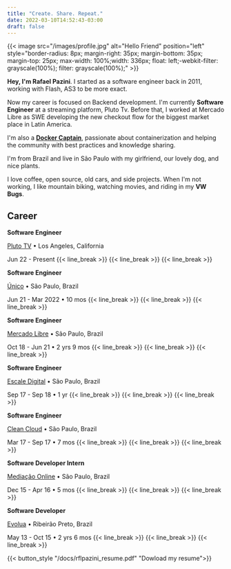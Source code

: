 ```yaml
---
title: "Create. Share. Repeat."
date: 2022-03-10T14:52:43-03:00
draft: false
---
```


{{< image src="/images/profile.jpg" alt="Hello Friend" position="left" style="border-radius: 8px; margin-right: 35px; margin-bottom: 35px; margin-top: 25px; max-width: 100%;width: 336px; float: left;-webkit-filter: grayscale(100%); filter: grayscale(100%);" >}}

**Hey, I'm Rafael Pazini**. I started as a software engineer back in 2011, working with Flash, AS3 to be more exact.

Now my career is focused on Backend development. I'm currently **Software Engineer** at a streaming platform, Pluto Tv. Before that, I worked at Mercado Libre as SWE developing the new checkout flow for the biggest market place in Latin America. 

I'm also a **[Docker Captain](https://www.docker.com/captains/rafael-pazini/)**, passionate about containerization and helping the community with best practices and knowledge sharing.

I'm from Brazil and live in São Paulo with my girlfriend, our lovely dog, and nice plants.

I love coffee, open source, old cars, and side projects. When I'm not working, I like mountain biking, watching movies, and riding in my **VW Bugs**.

<!-- ## Bio

>  Rafael Pazini is a software engineer who  -->


## Career

**Software Engineer**

[Pluto TV](https://pluto.tv/) • Los Angeles, California

Jun 22 - Present
{{< line_break >}}
{{< line_break >}}
{{< line_break >}}

**Software Engineer**

[Único](https://unico.io/) • São Paulo, Brazil

Jun 21 - Mar 2022 • 10 mos
{{< line_break >}}
{{< line_break >}}
{{< line_break >}}

**Software Engineer**

[Mercado Libre](https://mercadolibre.com) • São Paulo, Brazil

Oct 18 - Jun 21 • 2 yrs 9 mos
{{< line_break >}}
{{< line_break >}}
{{< line_break >}}

**Software Engineer**

[Escale Digital](https://escale.com.br) • São Paulo, Brazil

Sep 17 - Sep 18 • 1 yr
{{< line_break >}}
{{< line_break >}}
{{< line_break >}}

**Software Engineer**

[Clean Cloud](https://cleancloud.io) • São Paulo, Brazil

Mar 17 - Sep 17 • 7 mos
{{< line_break >}}
{{< line_break >}}
{{< line_break >}}

**Software Developer Intern**

[Mediação Online](https://www.mediacaonline.com) • São Paulo, Brazil

Dec 15 - Apr 16 • 5 mos
{{< line_break >}}
{{< line_break >}}
{{< line_break >}}

**Software Developer**

[Evolua](https://evoluaeducacao.com.br) • Ribeirão Preto, Brazil

May 13 - Oct 15 • 2 yrs 6 mos
{{< line_break >}}
{{< line_break >}}
{{< line_break >}}


{{< button_style "/docs/rflpazini_resume.pdf" "Dowload my resume">}}
